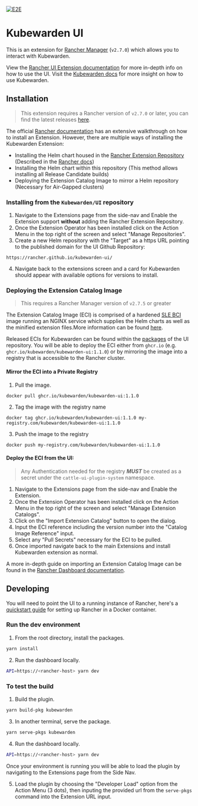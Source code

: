 [![E2E](https://github.com/rancher/kubewarden-ui/actions/workflows/playwright.yml/badge.svg)](https://github.com/rancher/kubewarden-ui/actions/workflows/playwright.yml)

# Kubewarden UI

This is an extension for [Rancher Manager](https://github.com/rancher/rancher) (`v2.7.0`) which allows you to interact with Kubewarden.

View the [Rancher UI Extension documentation](https://docs.kubewarden.io/next/howtos/ui-extension/install) for more in-depth info on how to use the UI. Visit the [Kubewarden docs](https://docs.kubewarden.io) for more insight on how to use Kubewarden.

## Installation

> This extension requires a Rancher version of `v2.7.0` or later, you can find the latest releases [here](https://github.com/rancher/rancher/releases).

The official [Rancher documentation](https://ranchermanager.docs.rancher.com/integrations-in-rancher/rancher-extensions#installing-extensions) has an extensive walkthrough on how to install an Extension. However, there are multiple ways of installing the Kubewarden Extension:

- Installing the Helm chart housed in the [Rancher Extension Repository](https://github.com/rancher/ui-plugin-charts) (Described in the [Rancher docs](https://ranchermanager.docs.rancher.com/integrations-in-rancher/rancher-extensions#installing-extensions))
- Installing the Helm chart within this repository (This method allows installing all Release Candidate builds)
- Deploying the Extension Catalog Image to mirror a Helm repository (Necessary for Air-Gapped clusters)

### Installing from the `Kubewarden/UI` repository

1. Navigate to the Extensions page from the side-nav and Enable the Extension support **without** adding the Rancher Extension Repository.
2. Once the Extension Operator has been installed click on the Action Menu in the top right of the screen and select "Manage Repositories".
3. Create a new Helm repository with the "Target" as a https URL pointing to the published domain for the UI Github Repository:

```console
https://rancher.github.io/kubewarden-ui/
```

4. Navigate back to the extensions screen and a card for Kubewarden should appear with available options for versions to install.

### Deploying the Extension Catalog Image

> This requires a Rancher Manager version of `v2.7.5` or greater

The Extension Catalog Image (ECI) is comprised of a hardened [SLE BCI](https://registry.suse.com/bci/bci-base-15sp4/index.html) image running an NGINX service which supplies the Helm charts as well as the minified extension files.More information can be found [here](https://rancher.github.io/dashboard/extensions/advanced/air-gapped-environments).

Released ECIs for Kubewarden can be found within the [packages](https://github.com/kubewarden/ui/pkgs/container/kubewarden-ui) of the UI repository. You will be able to deploy the ECI either from `ghcr.io` (e.g. `ghcr.io/kubewarden/kubewarden-ui:1.1.0`) or by mirroring the image into a registry that is accessible to the Rancher cluster.

#### Mirror the ECI into a Private Registry

1. Pull the image.

```console
docker pull ghcr.io/kubewarden/kubewarden-ui:1.1.0
```

2. Tag the image with the registry name

```console
docker tag ghcr.io/kubewarden/kubewarden-ui:1.1.0 my-registry.com/kubewarden/kubewarden-ui:1.1.0
```

3. Push the image to the registry

```console
docker push my-registry.com/kubewarden/kubewarden-ui:1.1.0
```

#### Deploy the ECI from the UI:

> Any Authentication needed for the registry **_MUST_** be created as a secret under the `cattle-ui-plugin-system` namespace.

1. Navigate to the Extensions page from the side-nav and Enable the Extension.
2. Once the Extension Operator has been installed click on the Action Menu in the top right of the screen and select "Manage Extension Catalogs".
3. Click on the "Import Extension Catalog" button to open the dialog.
4. Input the ECI reference including the version number into the "Catalog Image Reference" input.
5. Select any "Pull Secrets" necessary for the ECI to be pulled.
6. Once imported navigate back to the main Extensions and install Kubewarden extension as normal.

A more in-depth guide on importing an Extension Catalog Image can be found in the [Rancher Dashboard documentation](https://rancher.github.io/dashboard/extensions/advanced/air-gapped-environments#importing-the-extension-catalog-image).

## Developing

You will need to point the UI to a running instance of Rancher, here's a [quickstart guide](https://docs.ranchermanager.rancher.io/pages-for-subheaders/rancher-on-a-single-node-with-docker) for setting up Rancher in a Docker container.

### Run the dev environment

1. From the root directory, install the packages.

```sh
yarn install
```

2. Run the dashboard locally.

```sh
API=https://<rancher-host> yarn dev
```

### To test the build

1. Build the plugin.

```sh
yarn build-pkg kubewarden
```

3. In another terminal, serve the package.

```sh
yarn serve-pkgs kubewarden
```

4. Run the dashboard locally.

```sh
API=https://<rancher-host> yarn dev
```

Once your environment is running you will be able to load the plugin by navigating to the Extensions page from the Side Nav.

5. Load the plugin by choosing the "Developer Load" option from the Action Menu (3 dots), then inputing the provided url from the `serve-pkgs` command into the Extension URL input.
